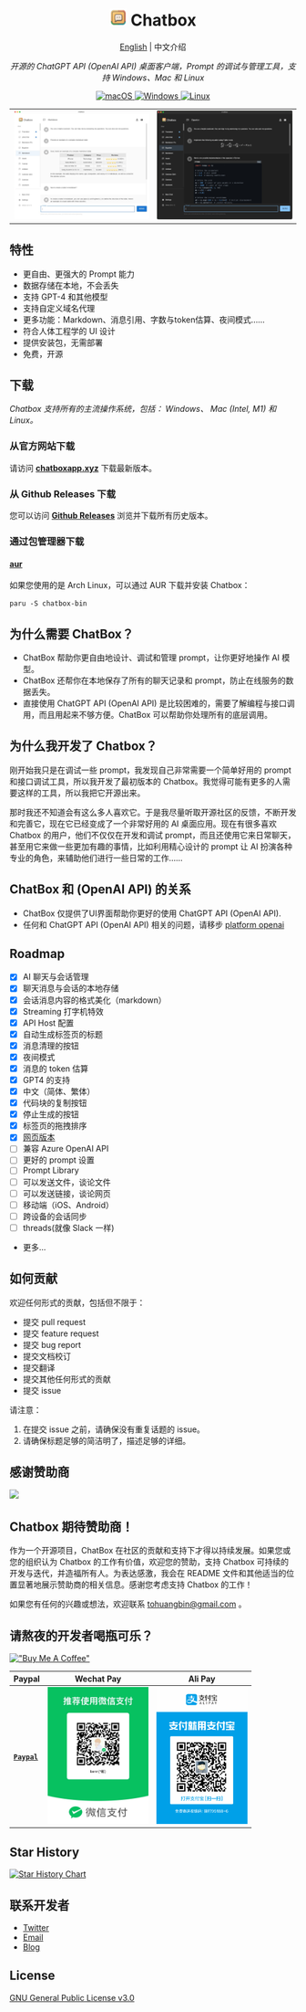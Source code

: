<h1 align="center">
<img src='./doc/icon.png' width='30'>
<span>Chatbox</span>
</h1>
<p align="center">
    <a href="./README.md">English</a> | 中文介绍
</p>
<p align="center">
    <em>开源的 ChatGPT API (OpenAI API) 桌面客户端，Prompt 的调试与管理工具，支持 Windows、Mac 和 Linux</em>
</p>


<p align="center">
<a href="https://github.com/Bin-Huang/chatbox/releases" target="_blank">
<img alt="macOS" src="https://img.shields.io/badge/-macOS-black?style=flat-square&logo=apple&logoColor=white" />
</a>

<a href="https://github.com/Bin-Huang/chatbox/releases" target="_blank">
<img alt="Windows" src="https://img.shields.io/badge/-Windows-blue?style=flat-square&logo=windows&logoColor=white" />
</a>

<a href="https://github.com/Bin-Huang/chatbox/releases" target="_blank">
<img alt="Linux" src="https://img.shields.io/badge/-Linux-yellow?style=flat-square&logo=linux&logoColor=white" />
</a>

</p>

<table>
<tr>
<td>
<img src='./doc/snapshot2.png' />
</td>
<td>
<img src='./doc/snapshot4.png' />
</td>
</tr>
</table>


## 特性

- 更自由、更强大的 Prompt 能力
- 数据存储在本地，不会丢失
- 支持 GPT-4 和其他模型
- 支持自定义域名代理
- 更多功能：Markdown、消息引用、字数与token估算、夜间模式……
- 符合人体工程学的 UI 设计
- 提供安装包，无需部署
- 免费，开源

## 下载

*Chatbox 支持所有的主流操作系统，包括： Windows、 Mac (Intel, M1) 和 Linux。*

### 从官方网站下载

请访问 **[chatboxapp.xyz](https://chatboxapp.xyz/)** 下载最新版本。

### 从 Github Releases 下载

您可以访问 **[Github Releases](https://github.com/Bin-Huang/chatbox/releases)** 浏览并下载所有历史版本。

### 通过包管理器下载

#### [aur](https://aur.archlinux.org/packages/chatbox-bin)

如果您使用的是 Arch Linux，可以通过 AUR 下载并安装 Chatbox：

```
paru -S chatbox-bin
```

## 为什么需要 ChatBox？

- ChatBox 帮助你更自由地设计、调试和管理 prompt，让你更好地操作 AI 模型。
- ChatBox 还帮你在本地保存了所有的聊天记录和 prompt，防止在线服务的数据丢失。
- 直接使用 ChatGPT API (OpenAI API) 是比较困难的，需要了解编程与接口调用，而且用起来不够方便。ChatBox 可以帮助你处理所有的底层调用。

## 为什么我开发了 Chatbox？

刚开始我只是在调试一些 prompt，我发现自己非常需要一个简单好用的 prompt 和接口调试工具，所以我开发了最初版本的 Chatbox。我觉得可能有更多的人需要这样的工具，所以我把它开源出来。

那时我还不知道会有这么多人喜欢它。于是我尽量听取开源社区的反馈，不断开发和完善它，现在它已经变成了一个非常好用的 AI 桌面应用。现在有很多喜欢 Chatbox 的用户，他们不仅仅在开发和调试 prompt，而且还使用它来日常聊天，甚至用它来做一些更加有趣的事情，比如利用精心设计的 prompt 让 AI 扮演各种专业的角色，来辅助他们进行一些日常的工作……

## ChatBox 和 (OpenAI API) 的关系

- ChatBox 仅提供了UI界面帮助你更好的使用 ChatGPT API (OpenAI API). 
- 任何和 ChatGPT API (OpenAI API) 相关的问题，请移步 [platform openai](https://platform.openai.com/)

## Roadmap

- [x] AI 聊天与会话管理
- [x] 聊天消息与会话的本地存储
- [x] 会话消息内容的格式美化（markdown）
- [x] Streaming 打字机特效
- [x] API Host 配置
- [x] 自动生成标签页的标题
- [x] 消息清理的按钮
- [x] 夜间模式
- [x] 消息的 token 估算
- [x] GPT4 的支持
- [x] 中文（简体、繁体）
- [x] 代码块的复制按钮
- [x] 停止生成的按钮
- [x] 标签页的拖拽排序
- [x] [网页版本](https://web.chatboxapp.xyz)
- [ ] 兼容 Azure OpenAI API
- [ ] 更好的 prompt 设置
- [ ] Prompt Library
- [ ] 可以发送文件，谈论文件
- [ ] 可以发送链接，谈论网页
- [ ] 移动端（iOS、Android）
- [ ] 跨设备的会话同步
- [ ] threads(就像 Slack 一样)
- 更多...

## 如何贡献

欢迎任何形式的贡献，包括但不限于：

- 提交 pull request
- 提交 feature request
- 提交 bug report
- 提交文档校订
- 提交翻译
- 提交其他任何形式的贡献
- 提交 issue

请注意：
1. 在提交 issue 之前，请确保没有重复话题的 issue。
2. 请确保标题足够的简洁明了，描述足够的详细。

## 感谢赞助商

<a href="https://chatboxapp.xyz/sponsor_redirect/eolink_gh">
<img style="width: 500px" src="https://chatboxapp.xyz/sponsor_redirect/eolink_resource_web">
</a>


## Chatbox 期待赞助商！

作为一个开源项目，ChatBox 在社区的贡献和支持下才得以持续发展。如果您或您的组织认为 Chatbox 的工作有价值，欢迎您的赞助，支持 Chatbox 可持续的开发与迭代，并造福所有人。为表达感激，我会在 README 文件和其他适当的位置显著地展示赞助商的相关信息。感谢您考虑支持 Chatbox 的工作！

如果您有任何的兴趣或想法，欢迎联系 tohuangbin@gmail.com 。

## 请熬夜的开发者喝瓶可乐？

[!["Buy Me A Coffee"](https://www.buymeacoffee.com/assets/img/custom_images/orange_img.png)](https://buymeacoffee.com/benn)

| Paypal | Wechat Pay | Ali Pay |
| --- | --- | --- |
| [**`Paypal`**](https://www.paypal.me/tobennhuang) | <img src="./doc/wechat_pay.JPG" height="240" /> | <img src="./doc/ali_pay.PNG" height="240" /> |

## Star History

[![Star History Chart](https://api.star-history.com/svg?repos=Bin-Huang/chatbox&type=Date)](https://star-history.com/#Bin-Huang/chatbox&Date)

## 联系开发者

- [Twitter](https://twitter.com/benn_huang)
- [Email](mailto:tohuangbin@gmail.com)
- [Blog](https://bennhuang.com)

## License

[GNU General Public License v3.0](./LICENSE)
